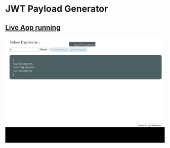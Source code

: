 # **JWT Payload Generator**
## [ **Live App running** ](https://jwt-payload-generator.000webhostapp.com/)
![App Screenshot](./jwtss.png)
